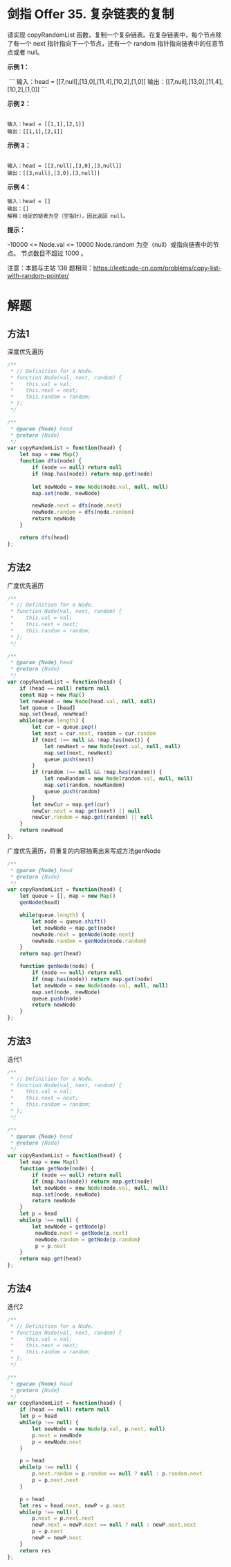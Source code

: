 # 剑指 Offer 35. 复杂链表的复制
请实现 copyRandomList 函数，复制一个复杂链表。在复杂链表中，每个节点除了有一个 next 指针指向下一个节点，还有一个 random 指针指向链表中的任意节点或者 null。

 

**示例 1：**

<img src="https://assets.leetcode-cn.com/aliyun-lc-upload/uploads/2020/01/09/e1.png" alt="">
```
输入：head = [[7,null],[13,0],[11,4],[10,2],[1,0]]
输出：[[7,null],[13,0],[11,4],[10,2],[1,0]]
```

**示例 2：**

<img src="https://assets.leetcode-cn.com/aliyun-lc-upload/uploads/2020/01/09/e2.png" alt="">

```
输入：head = [[1,1],[2,1]]
输出：[[1,1],[2,1]]
```

**示例 3：**

<img src="https://assets.leetcode-cn.com/aliyun-lc-upload/uploads/2020/01/09/e3.png" alt="">

```
输入：head = [[3,null],[3,0],[3,null]]
输出：[[3,null],[3,0],[3,null]]
```

**示例 4：**

```
输入：head = []
输出：[]
解释：给定的链表为空（空指针），因此返回 null。
```

**提示：**

-10000 <= Node.val <= 10000
Node.random 为空（null）或指向链表中的节点。
节点数目不超过 1000 。
 

注意：本题与主站 138 题相同：https://leetcode-cn.com/problems/copy-list-with-random-pointer/


# 解题

## 方法1
深度优先遍历
```js
/**
 * // Definition for a Node.
 * function Node(val, next, random) {
 *    this.val = val;
 *    this.next = next;
 *    this.random = random;
 * };
 */

/**
 * @param {Node} head
 * @return {Node}
 */
var copyRandomList = function(head) {
    let map = new Map()
    function dfs(node) {
        if (node == null) return null
        if (map.has(node)) return map.get(node)
        
        let newNode = new Node(node.val, null, null)
        map.set(node, newNode)

        newNode.next = dfs(node.next)
        newNode.random = dfs(node.random)
        return newNode
    }

    return dfs(head)
};
```


## 方法2
广度优先遍历
```js
/**
 * // Definition for a Node.
 * function Node(val, next, random) {
 *    this.val = val;
 *    this.next = next;
 *    this.random = random;
 * };
 */

/**
 * @param {Node} head
 * @return {Node}
 */
var copyRandomList = function(head) {
    if (head == null) return null
    const map = new Map()
    let newHead = new Node(head.val, null, null) 
    let queue = [head]
    map.set(head, newHead)
    while(queue.length) {
        let cur = queue.pop()
        let next = cur.next, random = cur.random
        if (next !== null && !map.has(next)) {
            let newNext = new Node(next.val, null, null) 
            map.set(next, newNext)
            queue.push(next)
        }
        if (random !== null && !map.has(random)) {
            let newRandom = new Node(random.val, null, null) 
            map.set(random, newRandom)
            queue.push(random)
        }
        let newCur = map.get(cur)
        newCur.next = map.get(next) || null
        newCur.random = map.get(random) || null
    }
    return newHead
};
```
广度优先遍历，将重复的内容抽离出来写成方法genNode
```js
/**
 * @param {Node} head
 * @return {Node}
 */
var copyRandomList = function(head) {
    let queue = [], map = new Map()
    genNode(head)

    while(queue.length) {
        let node = queue.shift()
        let newNode = map.get(node)
        newNode.next = genNode(node.next)
        newNode.random = genNode(node.random)
    }
    return map.get(head)

    function genNode(node) {
        if (node == null) return null
        if (map.has(node)) return map.get(node)
        let newNode = new Node(node.val, null, null)
        map.set(node, newNode)
        queue.push(node)
        return newNode
    }
};
```

## 方法3
迭代1
```js
/**
 * // Definition for a Node.
 * function Node(val, next, random) {
 *    this.val = val;
 *    this.next = next;
 *    this.random = random;
 * };
 */

/**
 * @param {Node} head
 * @return {Node}
 */
var copyRandomList = function(head) {
    let map = new Map()
    function getNode(node) {
        if (node == null) return null
        if (map.has(node)) return map.get(node)
        let newNode = new Node(node.val, null, null)
        map.set(node, newNode)
        return newNode
    }
    let p = head
    while(p !== null) {
        let newNode = getNode(p)
         newNode.next = getNode(p.next)
         newNode.random = getNode(p.random)
         p = p.next
    }
    return map.get(head)
};
```

## 方法4
迭代2
```js
/**
 * // Definition for a Node.
 * function Node(val, next, random) {
 *    this.val = val;
 *    this.next = next;
 *    this.random = random;
 * };
 */

/**
 * @param {Node} head
 * @return {Node}
 */
var copyRandomList = function(head) {
    if (head == null) return null
    let p = head
    while(p !== null) {
        let newNode = new Node(p.val, p.next, null) 
        p.next = newNode
        p = newNode.next
    }

    p = head
    while(p !== null) {
        p.next.random = p.random == null ? null : p.random.next
        p = p.next.next
    }

    p = head
    let res = head.next, newP = p.next
    while(p !== null) {
        p.next = p.next.next
        newP.next = newP.next == null ? null : newP.next.next
        p = p.next
        newP = newP.next
    }
    return res
};
```